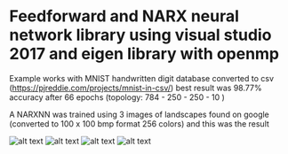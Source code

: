 # Feedforward and NARX neural network library using visual studio 2017 and eigen library with openmp

Example works with MNIST handwritten digit database converted to csv (https://pjreddie.com/projects/mnist-in-csv/)
best result was 98.77% accuracy after 66 epochs (topology: 784 - 250 - 250 - 10 )

A NARXNN was trained using 3 images of landscapes found on google (converted to 100 x 100 bmp format 256 colors) and this was the result

![alt text](https://raw.githubusercontent.com/mrnul/Neural-nets/master/images/narx_res1.bmp)
![alt text](https://raw.githubusercontent.com/mrnul/Neural-nets/master/images/narx_res2.bmp)
![alt text](https://raw.githubusercontent.com/mrnul/Neural-nets/master/images/narx_res3.bmp)
![alt text](https://raw.githubusercontent.com/mrnul/Neural-nets/master/images/narx_res4.bmp)
